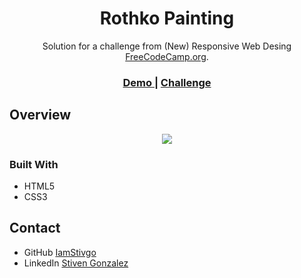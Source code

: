 <h1 align="center">Rothko Painting</h1>

<div align="center">
   Solution for a challenge from  (New) Responsive Web Desing <a href="https://www.freecodecamp.org/" target="_blank">FreeCodeCamp.org</a>.
</div>

<div align="center">
  <h3>
    <a href="https://iamstivgo.github.io/5-rothko-painting/">
      Demo
    </a>
    <span> | </span>
    <a href="https://www.freecodecamp.org/learn/2022/responsive-web-design/learn-the-css-box-model-by-building-a-rothko-painting/step-1">
      Challenge
    </a>
  </h3>
</div>



## Overview
<div align="center">
<img src="https://user-images.githubusercontent.com/94694810/174655722-1e859eb9-5ff9-4350-b874-57d9e107c69e.png">
</div>



### Built With

- HTML5
- CSS3


## Contact

- GitHub [IamStivgo](https://github.com/iamstivgo)
- LinkedIn [Stiven Gonzalez](https://linkedin.com/in/stivengo)

